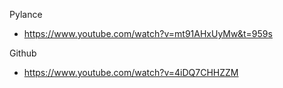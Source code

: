 Pylance
- https://www.youtube.com/watch?v=mt91AHxUyMw&t=959s

Github
- https://www.youtube.com/watch?v=4iDQ7CHHZZM
